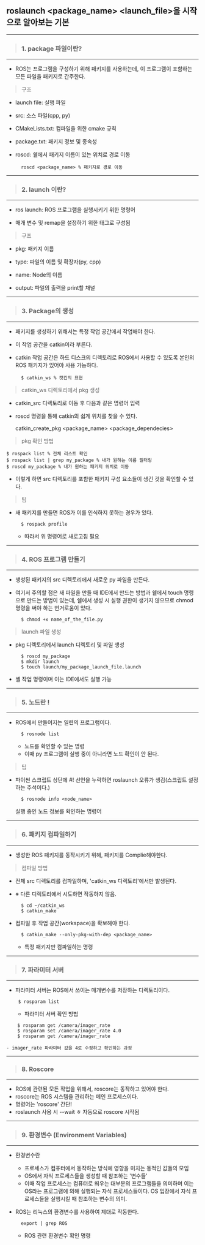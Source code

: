 ## roslaunch <package_name> <launch_file>을 시작으로 알아보는 기본
---
>### 1. package 파일이란?
---
- ROS는 프로그램을 구성하기 위해 패키지를 사용하는데, 이 프로그램이 포함하는 모든 파일을 패키지로 간주한다.


>구조

- launch file: 실행 파일

- src: 소스 파일(cpp, py)

- CMakeLists.txt: 컴파일을 위한 cmake 규칙

- package.txt: 패키지 정보 및 종속성

- roscd: 쉘에서 패키지 이름이 있는 위치로 경로 이동


    
        roscd <package_name> % 패키지로 경로 이동



---
>### 2. launch 이란? 
---
- ros launch: ROS 프로그램을 실행시키기 위한 명령어

- 매개 변수 및 remap을 설정하기 위한 태그로 구성됨

>구조

- pkg: 패키지 이름

- type: 파일의 이름 및 확장자(py, cpp)

- name: Node의 이름

- output: 파일의 출력을 print할 채널

---

>### 3. Package의 생성
---
-  패키지를 생성하기 위해서는 특정 작업 공간에서 작업해야 한다.
- 이 작업 공간을 catkin이라 부른다.
- catkin 작업 공간은 하드 디스크의 디렉토리로 ROS에서 사용할 수 있도록 본인의 ROS 패키지가 있어야 사용 가능하다.

        $ catkin_ws % 캣킨의 표현


> catkin_ws 디렉토리에서 pkg 생성
- catkin_src 디렉토리로 이동 후 다음과 같은 명령어 입력
- roscd 명령을 통해 catkin의 쉽게 위치를 찾을 수 있다.

    catkin_create_pkg <package_name> <package_dependecies>


> pkg 확인 방법

    $ rospack list % 전체 리스트 확인
    $ rospack list | grep my_package % 내가 원하는 이름 필터링
    $ roscd my_package % 내가 원하는 패키지 위치로 이동
- 이렇게 하면 src 디렉토리를 포함한 패키지 구성 요소들이 생긴 것을 확인할 수 있다.

> 팁
- 새 패키지를 만들면 ROS가 이를 인식하지 못하는 경우가 있다. 

        $ rospack profile

    - 따라서 위 명령어로 새로고침 필요


---
> ### 4. ROS 프로그램 만들기
---

- 생성된 패키지의 src 디렉토리에서 새로운 py 파일을 만든다.
- 여기서 주의할 점은 새 파일을 만들 때 IDE에서 만드는 방법과 쉘에서 touch 명령으로 만드는 방법이 있는데, 쉘에서 생성 시 실행 권한이 생기지 않으므로 chmod 명령을 써야 하는 번거로움이 있다.


        $ chmod +x name_of_the_file.py 


>   launch 파일 생성
- pkg 디렉토리에서 launch 디렉토리 및 파일 생성



        $ roscd my_package
        $ mkdir launch
        $ touch launch/my_package_launch_file.launch

- 셸 작업 명령이며 이는 IDE에서도 실행 가능

---
> ### 5. 노드란 !
---
- ROS에서 만들어지는 일련의 프로그램이다.

        $ rosnode list 
    - 노드를 확인할 수 있는 명령
    - 이때 py 프로그램이 실행 중이 아니라면 노드 확인이 안 된다.

>팁
- 파이썬 스크립트 상단에 #! 선언을 누락하면 roslaunch 오류가 생김(스크립트 설정하는 주석이다.)

        $ rosnode info <node_name>
    실행 중인 노드 정보를 확인하는 명령어

---
> ### 6. 패키지 컴파일하기
---
- 생성한 ROS 패키지를 동작시키기 위해, 패키지를 Complie해야한다.

> 컴파일 방법
- 전체 src 디렉토리를 컴파일하며, 'catkin_ws 디렉토리'에서만 발생된다.
- ※ 다른 디렉토리에서 시도하면 작동하지 않음.

        $ cd ~/catkin_ws
        $ catkin_make

- 컴파일 후 작업 공간(workspace)을 확보해야 한다.


        $ catkin_make --only-pkg-with-dep <package_name>
    - 특정 패키지만 컴파일하는 명령


---
> ### 7. 파라미터 서버
---

-  파라미터 서버는 ROS에서 쓰이는 매개변수를 저장하는 디렉토리이다.

        $ rosparam list
    - 파라미터 서버 확인 방법

```
    $ rosparam get /camera/imager_rate
    $ rosparam set /camera/imager_rate 4.0
    $ rosparam get /camera/imager_rate
```
    - imager_rate 파라미터 값을 4로 수정하고 확인하는 과정

---
> ### 8. Roscore
---

- ROS에 관련된 모든 작업을 위해서, roscore는 동작하고 있어야 한다.
- roscore는 ROS 시스템을 관리하는 메인 프로세스이다.
- 명령어는 'roscore' 간단!
- roslaunch 사용 시 --wait ㅎ 자동으로 roscore 시작됨
---
> ### 9. 환경변수 (Environment Variables)
---
- 환경변수란
    - 프로세스가 컴퓨터에서 동작하는 방식에 영향을 미치는 동적인 값들의 모임
    - OS에서 자식 프로세스들을 생성할 때 참조하는 '변수들'
    - 이때 작업 프로세스는 컴퓨터로 띄우는 대부분의 프로그램들을 의미하며 이는 OS라는 프로그램에 의해 실행되는 자식 프로세스들이다. OS 입장에서 자식 프로세스들을 실행시킬 때 참조하는 변수의 의미.
- ROS는 리눅스의 환경변수를 사용하여 제대로 작동한다.

        export | grep ROS
        
    - ROS 관련 환경변수 확인 명령


